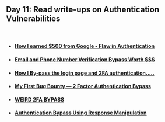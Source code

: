 <h2>Day 11: Read write-ups on Authentication Vulnerabilities </h2>

</br>

+ #### [How I earned $500 from Google - Flaw in Authentication](https://infosecwriteups.com/how-i-earned-500-from-google-flaw-in-authentication-a40018c05616)
+ #### [Email and Phone Number Verification Bypass Worth $$$](https://infosecwriteups.com/email-and-phone-number-verification-bypass-worth-85dbaa794b28)
+ #### [How I By-pass the login page and 2FA authentication…..](https://medium.com/@merry6607/how-i-by-pass-the-login-page-and-2fa-authentication-3f33b06838c)
+ #### [My First Bug Bounty — 2 Factor Authentication Bypass](https://blackbatsec.medium.com/my-first-bug-bounty-2-factor-authentication-bypass-b034812c8243)
+ #### [WEIRD 2FA BYPASS](https://medium.com/@ultranoob/weird-and-simple-2fa-bypass-without-any-test-b869e09ac261)
+ #### [Authentication Bypass Using Response Manipulation](https://medium.com/@MAALP/authentication-bypass-using-response-manipulation-6c33eb1257ac)
